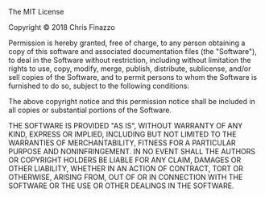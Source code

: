 The MIT License

Copyright &copy; 2018 Chris Finazzo

Permission is hereby granted&#44; free of charge&#44; to any person obtaining a copy of this software and associated documentation files &#40;the &quot;Software&quot;&#41;&#44; to deal in the Software without restriction&#44; including without limitation the rights to use&#44; copy&#44; modify&#44; merge&#44; publish&#44; distribute&#44; sublicense&#44; and/or sell copies of the Software&#44; and to permit persons to whom the Software is furnished to do so, subject to the following conditions&#58;

The above copyright notice and this permission notice shall be included in all copies or substantial portions of the Software&#46;

THE SOFTWARE IS PROVIDED "AS IS", WITHOUT WARRANTY OF ANY KIND&#44; EXPRESS OR IMPLIED&#44; INCLUDING BUT NOT LIMITED TO THE WARRANTIES OF MERCHANTABILITY&#44; FITNESS FOR A PARTICULAR PURPOSE AND NONINFRINGEMENT&#46; IN NO EVENT SHALL THE AUTHORS OR COPYRIGHT HOLDERS BE LIABLE FOR ANY CLAIM&#44; DAMAGES OR OTHER LIABILITY&#44; WHETHER IN AN ACTION OF CONTRACT&#44; TORT OR OTHERWISE&#44; ARISING FROM&#44; OUT OF OR IN CONNECTION WITH THE SOFTWARE OR THE USE OR OTHER DEALINGS IN THE SOFTWARE&#46;
